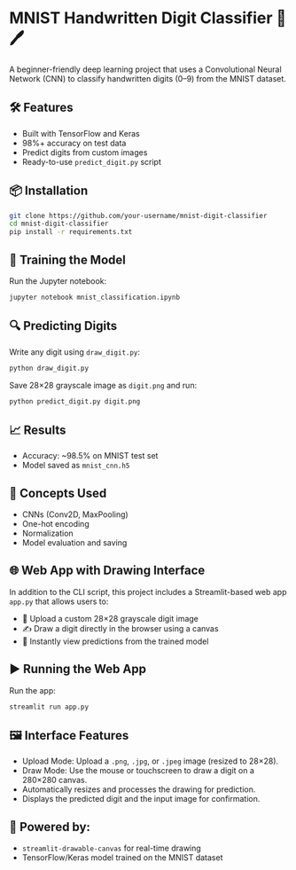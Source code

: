 # MNIST Handwritten Digit Classifier 🧠🖊️

A beginner-friendly deep learning project that uses a Convolutional Neural Network (CNN) to classify handwritten digits (0–9) from the MNIST dataset.

## 🛠 Features

- Built with TensorFlow and Keras
- 98%+ accuracy on test data
- Predict digits from custom images
- Ready-to-use `predict_digit.py` script

## 📦 Installation

```bash
git clone https://github.com/your-username/mnist-digit-classifier
cd mnist-digit-classifier
pip install -r requirements.txt
```

## 🚀 Training the Model

Run the Jupyter notebook:

```bash
jupyter notebook mnist_classification.ipynb
```

## 🔍 Predicting Digits

Write any digit using `draw_digit.py`:

```bash
python draw_digit.py
```

Save 28×28 grayscale image as `digit.png` and run:

```bash
python predict_digit.py digit.png
```

## 📈 Results

- Accuracy: ~98.5% on MNIST test set
- Model saved as `mnist_cnn.h5`

## 🧠 Concepts Used

- CNNs (Conv2D, MaxPooling)
- One-hot encoding
- Normalization
- Model evaluation and saving

## 🌐 Web App with Drawing Interface

In addition to the CLI script, this project includes a Streamlit-based web app `app.py` that allows users to:

- 📂 Upload a custom 28×28 grayscale digit image
- ✍️ Draw a digit directly in the browser using a canvas
- 🧠 Instantly view predictions from the trained model

## ▶️ Running the Web App

Run the app:

```bash
streamlit run app.py
```

## 🖼 Interface Features

- Upload Mode: Upload a `.png`, `.jpg`, or `.jpeg` image (resized to 28×28).
- Draw Mode: Use the mouse or touchscreen to draw a digit on a 280×280 canvas.
- Automatically resizes and processes the drawing for prediction.
- Displays the predicted digit and the input image for confirmation.

## 🧩 Powered by:

- `streamlit-drawable-canvas` for real-time drawing
- TensorFlow/Keras model trained on the MNIST dataset
